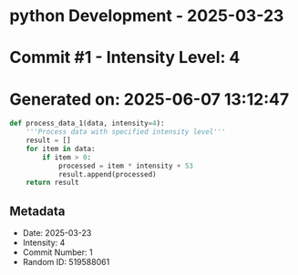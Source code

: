 ﻿# python Development - 2025-03-23
# Commit #1 - Intensity Level: 4
# Generated on: 2025-06-07 13:12:47
```python
def process_data_1(data, intensity=4):
    '''Process data with specified intensity level'''
    result = []
    for item in data:
        if item > 0:
            processed = item * intensity + 53
            result.append(processed)
    return result
```
## Metadata
- Date: 2025-03-23
- Intensity: 4
- Commit Number: 1
- Random ID: 519588061
